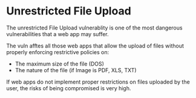 # Unrestricted File Upload
The unrestricted File Upload vulnerablity is one of the most dangerous vulnerabilities that a web app may suffer. 

The vuln afftes all those web apps that allow the upload of files without properly enforcing restrictive policies on:
- The maximum size of the file (DOS)
- The nature of the file (if Image is PDF, XLS, TXT)

If web apps do not implement proper restrictions on files uploaded by the user, the risks of being compromised is very high.
